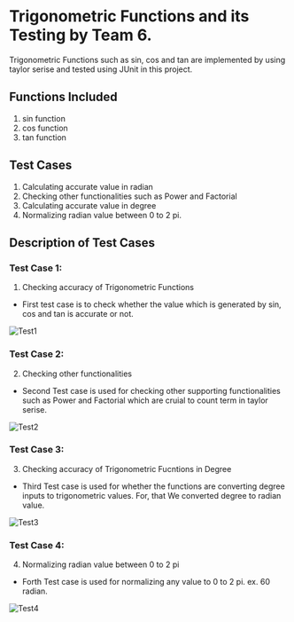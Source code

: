 <h1>Trigonometric Functions and its Testing by Team 6.</h1>

Trigonometric Functions such as sin, cos and tan are implemented by using taylor
serise and tested using JUnit in this project.

<h2>Functions Included</h2>

1. sin function
2. cos function
3. tan function

<h2>Test Cases</h2>

1. Calculating accurate value in radian
2. Checking other functionalities such as Power and Factorial
3. Calculating accurate value in degree
4. Normalizing radian value between 0 to 2 pi.

<h2>Description of Test Cases</h2>

<h3>Test Case 1:</h3>

1. Checking accuracy of Trigonometric Functions

- First test case is to check whether the value which is generated by sin, cos and tan is accurate or not.

![Test1](https://raw.githubusercontent.com/yashpatel2911/trigonometric-junit-testing/master/Trigonometric-JUnit-Testing/Screenshots/Version1-Result.png)

<h3>Test Case 2:</h3>

2. Checking other functionalities

- Second Test case is used for checking other supporting functionalities such as Power and Factorial which are cruial to count term in taylor serise.

![Test2](https://raw.githubusercontent.com/yashpatel2911/trigonometric-junit-testing/master/Trigonometric-JUnit-Testing/Screenshots/Version2-Result.png)

<h3>Test Case 3:</h3>

3. Checking accuracy of Trigonometric Fucntions in Degree

- Third Test case is used for whether the functions are converting degree inputs to trigonometric values. For, that We converted degree to radian value.

![Test3](https://raw.githubusercontent.com/yashpatel2911/trigonometric-junit-testing/master/Trigonometric-JUnit-Testing/Screenshots/Version3-Result.png)

<h3>Test Case 4:</h3>

4. Normalizing radian value between 0 to 2 pi

- Forth Test case is used for normalizing any value to 0 to 2 pi. ex. 60 radian.

![Test4](https://raw.githubusercontent.com/yashpatel2911/trigonometric-junit-testing/master/Trigonometric-JUnit-Testing/Screenshots/Version4-Result.png)
